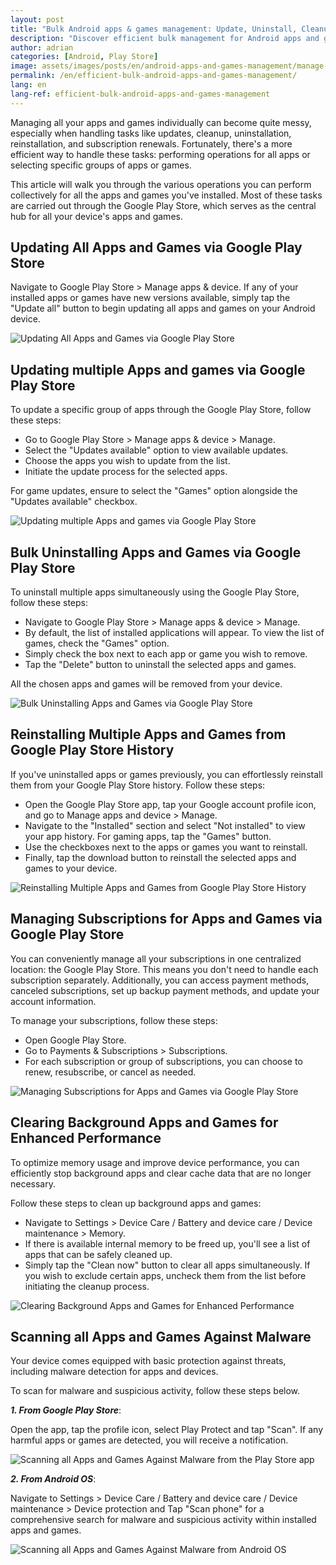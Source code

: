 ```yaml
---
layout: post
title: "Bulk Android apps & games management: Update, Uninstall, Cleanup and Virus Scan at once"
description: "Discover efficient bulk management for Android apps and games. Update, uninstall, reinstall, virus scan, cleanup and more—all in one place."
author: adrian
categories: [Android, Play Store]
image: assets/images/posts/en/android-apps-and-games-management/manage-all-or-multiple-apps-and-games-at-once.png
permalink: /en/efficient-bulk-android-apps-and-games-management/
lang: en
lang-ref: efficient-bulk-android-apps-and-games-management
---
```



Managing all your apps and games individually can become quite messy, especially when handling tasks like updates, cleanup, uninstallation, reinstallation, and subscription renewals. Fortunately, there's a more efficient way to handle these tasks: performing operations for all apps or selecting specific groups of apps or games.

This article will walk you through the various operations you can perform collectively for all the apps and games you've installed. Most of these tasks are carried out through the Google Play Store, which serves as the central hub for all your device's apps and games.

## Updating All Apps and Games via Google Play Store

Navigate to Google Play Store > Manage apps & device. If any of your installed apps or games have new versions available, simply tap the "Update all" button to begin updating all apps and games on your Android device.

<img alt="Updating All Apps and Games via Google Play Store" title="Updating All Apps and Games via Google Play Store" loading="lazy" class="article-image medium-width-img" src="{{site.baseurl}}/assets/images/posts/en/android-apps-and-games-management/update-all-apps-and-games-from-play-store.jpg">

## Updating multiple Apps and games via Google Play Store

To update a specific group of apps through the Google Play Store, follow these steps:
- Go to Google Play Store > Manage apps & device > Manage.
- Select the "Updates available" option to view available updates.
- Choose the apps you wish to update from the list.
- Initiate the update process for the selected apps.

For game updates, ensure to select the "Games" option alongside the "Updates available" checkbox.

<img alt="Updating multiple Apps and games via Google Play Store" title="Updating multiple Apps and games via Google Play Store" loading="lazy" class="article-image medium-width-img" src="{{site.baseurl}}/assets/images/posts/en/android-apps-and-games-management/update-multiple-apps-and-games-at-once-from-play-store.jpg">

## Bulk Uninstalling Apps and Games via Google Play Store

To uninstall multiple apps simultaneously using the Google Play Store, follow these steps:
- Navigate to Google Play Store > Manage apps & device > Manage.
- By default, the list of installed applications will appear. To view the list of games, check the "Games" option.
- Simply check the box next to each app or game you wish to remove.
- Tap the "Delete" button to uninstall the selected apps and games.

All the chosen apps and games will be removed from your device.

<img alt="Bulk Uninstalling Apps and Games via Google Play Store" title="Bulk Uninstalling Apps and Games via Google Play Store" loading="lazy" class="article-image medium-width-img" src="{{site.baseurl}}/assets/images/posts/en/android-apps-and-games-management/uninstall-multiple-apps-and-games-at-once-from-play-store.jpg">

## Reinstalling Multiple Apps and Games from Google Play Store History

If you've uninstalled apps or games previously, you can effortlessly reinstall them from your Google Play Store history. Follow these steps:
- Open the Google Play Store app, tap your Google account profile icon, and go to Manage apps and device > Manage.
- Navigate to the "Installed" section and select "Not installed" to view your app history. For gaming apps, tap the "Games" button.
- Use the checkboxes next to the apps or games you want to reinstall.
- Finally, tap the download button to reinstall the selected apps and games to your device.

<img alt="Reinstalling Multiple Apps and Games from Google Play Store History" title="Reinstalling Multiple Apps and Games from Google Play Store History" loading="lazy" class="article-image medium-width-img" src="{{site.baseurl}}/assets/images/posts/en/android-apps-and-games-management/reinstall-multiple-apps-and-games-at-once-from-play-store.jpg">

## Managing Subscriptions for Apps and Games via Google Play Store

You can conveniently manage all your subscriptions in one centralized location: the Google Play Store. This means you don't need to handle each subscription separately. Additionally, you can access payment methods, canceled subscriptions, set up backup payment methods, and update your account information.

To manage your subscriptions, follow these steps:
- Open Google Play Store.
- Go to Payments & Subscriptions > Subscriptions.
- For each subscription or group of subscriptions, you can choose to renew, resubscribe, or cancel as needed.

<img alt="Managing Subscriptions for Apps and Games via Google Play Store" title="Managing Subscriptions for Apps and Games via Google Play Store" loading="lazy" class="article-image medium-width-img" src="{{site.baseurl}}/assets/images/posts/en/android-apps-and-games-management/apps-and-games-subscriptions-management-from-play-store.jpg">

## Clearing Background Apps and Games for Enhanced Performance

To optimize memory usage and improve device performance, you can efficiently stop background apps and clear cache data that are no longer necessary.

Follow these steps to clean up background apps and games:
- Navigate to Settings > Device Care / Battery and device care / Device maintenance > Memory.
- If there is available internal memory to be freed up, you'll see a list of apps that can be safely cleaned up.
- Simply tap the "Clean now" button to clear all apps simultaneously. If you wish to exclude certain apps, uncheck them from the list before initiating the cleanup process.

<img alt="Clearing Background Apps and Games for Enhanced Performance" title="Clearing Background Apps and Games for Enhanced Performance" loading="lazy" class="article-image medium-width-img" src="{{site.baseurl}}/assets/images/posts/en/android-apps-and-games-management/apps-and-games-memory-cleanup.jpg">

## Scanning all Apps and Games Against Malware

Your device comes equipped with basic protection against threats, including malware detection for apps and devices.

To scan for malware and suspicious activity, follow these steps below.

***1. From Google Play Store***:

Open the app, tap the profile icon, select Play Protect and tap "Scan". If any harmful apps or games are detected, you will receive a notification.

<img alt="Scanning all Apps and Games Against Malware from the Play Store app" title="Scanning all Apps and Games Against Malware from the Play Store app" loading="lazy" class="article-image medium-width-img" src="{{site.baseurl}}/assets/images/posts/en/android-apps-and-games-management/apps-and-games-virus-scan-from-play-store.jpg">

***2. From Android OS***:

Navigate to Settings > Device Care / Battery and device care / Device maintenance > Device protection and Tap "Scan phone" for a comprehensive search for malware and suspicious activity within installed apps and games.

<img alt="Scanning all Apps and Games Against Malware from Android OS" title="Scanning all Apps and Games Against Malware from Android OS" loading="lazy" class="article-image medium-width-img" src="{{site.baseurl}}/assets/images/posts/en/android-apps-and-games-management/apps-and-games-virus-scan-from-android.jpg">
